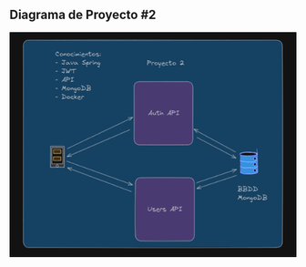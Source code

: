 ## Diagrama de Proyecto #2 
![Arquitectura de Auth Service API](./src/main/resources/static/images/diagrama-proyecto-2.png)